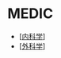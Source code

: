 # MEDIC

- [[内科学]]
- [[外科学]]

[//begin]: # "Autogenerated link references for markdown compatibility"
[内科学]: OutPuts/内科学 "呼吸系统"
[外科学]: OutPuts/外科学 "外科学"
[//end]: # "Autogenerated link references"
